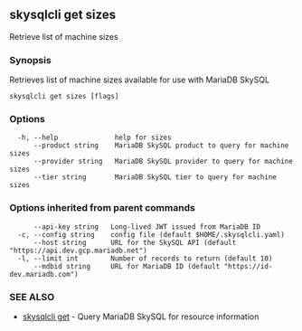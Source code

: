 ## skysqlcli get sizes

Retrieve list of machine sizes

### Synopsis

Retrieves list of machine sizes available for use with MariaDB SkySQL

```
skysqlcli get sizes [flags]
```

### Options

```
  -h, --help              help for sizes
      --product string    MariaDB SkySQL product to query for machine sizes
      --provider string   MariaDB SkySQL provider to query for machine sizes
      --tier string       MariaDB SkySQL tier to query for machine sizes
```

### Options inherited from parent commands

```
      --api-key string   Long-lived JWT issued from MariaDB ID
  -c, --config string    config file (default $HOME/.skysqlcli.yaml)
      --host string      URL for the SkySQL API (default "https://api.dev.gcp.mariadb.net")
  -l, --limit int        Number of records to return (default 10)
      --mdbid string     URL for MariaDB ID (default "https://id-dev.mariadb.com")
```

### SEE ALSO

* [skysqlcli get](skysqlcli_get.md)	 - Query MariaDB SkySQL for resource information

